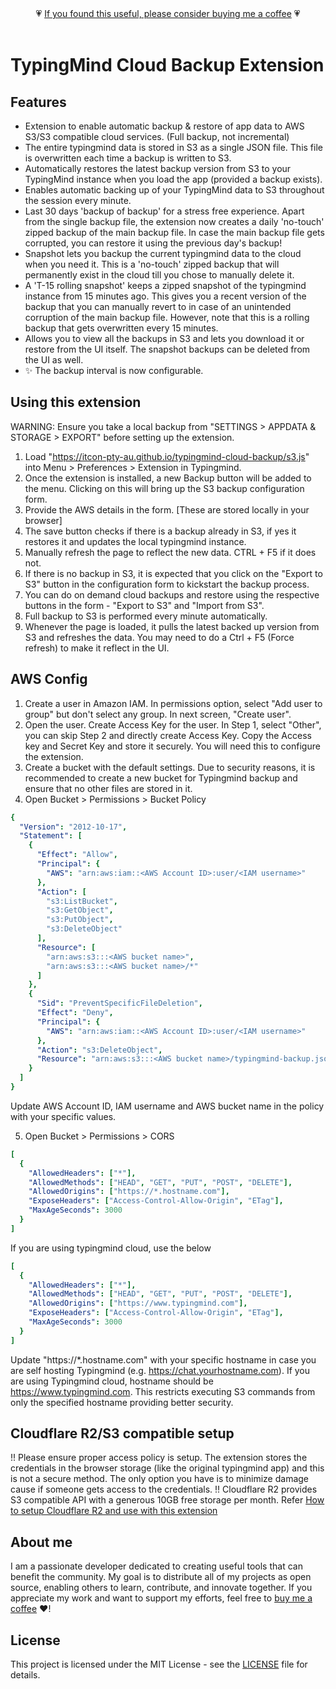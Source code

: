 <div align="center">💗 <a href="https://buymeacoffee.com/itcon">If you found this useful, please consider buying me a coffee</a> 💗<br/><br/></div>

# TypingMind Cloud Backup Extension

## Features
- Extension to enable automatic backup & restore of app data to AWS S3/S3 compatible cloud services. (Full backup, not incremental)
- The entire typingmind data is stored in S3 as a single JSON file. This file is overwritten each time a backup is written to S3.
- Automatically restores the latest backup version from S3 to your TypingMind instance when you load the app (provided a backup exists).
- Enables automatic backing up of your TypingMind data to S3 throughout the session every minute.
- Last 30 days 'backup of backup' for a stress free experience. Apart from the single backup file, the extension now creates a daily 'no-touch' zipped backup of the main backup file. In case the main backup file gets corrupted, you can restore it using the previous day's backup!
- Snapshot lets you backup the current typingmind data to the cloud when you need it. This is a 'no-touch' zipped backup that will permanently exist in the cloud till you chose to manually delete it.
- A 'T-15 rolling snapshot' keeps a zipped snapshot of the typingmind instance from 15 minutes ago. This gives you a recent version of the backup that you can manually revert to in case of an unintended corruption of the main backup file. However, note that this is a rolling backup that gets overwritten every 15 minutes.
- Allows you to view all the backups in S3 and lets you download it or restore from the UI itself. The snapshot backups can be deleted from the UI as well.
- ✨ The backup interval is now configurable.
  
## Using this extension
WARNING: Ensure you take a local backup from "SETTINGS > APPDATA & STORAGE > EXPORT" before setting up the extension.
1. Load "https://itcon-pty-au.github.io/typingmind-cloud-backup/s3.js" into Menu > Preferences > Extension in Typingmind.
2. Once the extension is installed, a new Backup button will be added to the menu. Clicking on this will bring up the S3 backup configuration form.
3. Provide the AWS details in the form. [These are stored locally in your browser]
4. The save button checks if there is a backup already in S3, if yes it restores it and updates the local typingmind instance.
5. Manually refresh the page to reflect the new data. CTRL + F5 if it does not.
6. If there is no backup in S3, it is expected that you click on the "Export to S3" button in the configuration form to kickstart the backup process.
7. You can do on demand cloud backups and restore using the respective buttons in the form - "Export to S3" and "Import from S3".
8. Full backup to S3 is performed every minute automatically.
9. Whenever the page is loaded, it pulls the latest backed up version from S3 and refreshes the data. You may need to do a Ctrl + F5 (Force refresh) to make it reflect in the UI.

## AWS Config
1. Create a user in Amazon IAM. In permissions option, select "Add user to group" but don't select any group. In next screen, "Create user".
2. Open the user. Create Access Key for the user. In Step 1, select "Other", you can skip Step 2 and directly create Access Key. Copy the Access key and Secret Key and store it securely. You will need this to configure the extension.
3. Create a bucket with the default settings. Due to security reasons, it is recommended to create a new bucket for Typingmind backup and ensure that no other files are stored in it.
4. Open Bucket > Permissions > Bucket Policy
```yaml
{
  "Version": "2012-10-17",
  "Statement": [
    {
      "Effect": "Allow",
      "Principal": {
        "AWS": "arn:aws:iam::<AWS Account ID>:user/<IAM username>"
      },
      "Action": [
        "s3:ListBucket",
        "s3:GetObject",
        "s3:PutObject",
        "s3:DeleteObject"
      ],
      "Resource": [
        "arn:aws:s3:::<AWS bucket name>",
        "arn:aws:s3:::<AWS bucket name>/*"
      ]
    },
    {
      "Sid": "PreventSpecificFileDeletion",
      "Effect": "Deny",
      "Principal": {
        "AWS": "arn:aws:iam::<AWS Account ID>:user/<IAM username>"
      },
      "Action": "s3:DeleteObject",
      "Resource": "arn:aws:s3:::<AWS bucket name>/typingmind-backup.json"
    }
  ]
}
```
Update AWS Account ID, IAM username and AWS bucket name in the policy with your specific values.

5. Open Bucket > Permissions > CORS
```yaml
[
  {
    "AllowedHeaders": ["*"],
    "AllowedMethods": ["HEAD", "GET", "PUT", "POST", "DELETE"],
    "AllowedOrigins": ["https://*.hostname.com"],
    "ExposeHeaders": ["Access-Control-Allow-Origin", "ETag"],
    "MaxAgeSeconds": 3000
  }
]
```
If you are using typingmind cloud, use the below
```yaml
[
  {
    "AllowedHeaders": ["*"],
    "AllowedMethods": ["HEAD", "GET", "PUT", "POST", "DELETE"],
    "AllowedOrigins": ["https://www.typingmind.com"],
    "ExposeHeaders": ["Access-Control-Allow-Origin", "ETag"],
    "MaxAgeSeconds": 3000
  }
]
```
Update "https://*.hostname.com" with your specific hostname in case you are self hosting Typingmind (e.g. https://chat.yourhostname.com). If you are using Typingmind cloud, hostname should be https://www.typingmind.com. This restricts executing S3 commands from only the specified hostname providing better security.

## Cloudflare R2/S3 compatible setup
!! Please ensure proper access policy is setup. The extension stores the credentials in the browser storage (like the original typingmind app) and this is not a secure method. The only option you have is to minimize damage cause if someone gets access to the credentials. !!
Cloudflare R2 provides S3 compatible API with a generous 10GB free storage per month. Refer [How to setup Cloudflare R2 and use with this extension](https://github.com/itcon-pty-au/typingmind-cloud-backup/blob/main/Cloudflare_R2_HowTo.docx)

## About me
I am a passionate developer dedicated to creating useful tools that can benefit the community. My goal is to distribute all of my projects as open source, enabling others to learn, contribute, and innovate together. If you appreciate my work and want to support my efforts, feel free to [buy me a coffee](https://buymeacoffee.com/itcon) :heart:!

## License
This project is licensed under the MIT License - see the [LICENSE](LICENSE) file for details.
